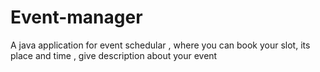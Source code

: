 # Event-manager
A java application for event schedular , where you can book your slot, its place and time , give description about your event 
